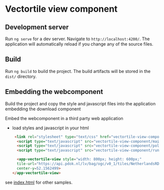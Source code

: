 # Vectortile view component

## Development server

Run `ng serve` for a dev server. Navigate to `http://localhost:4200/`. The application will automatically reload if you change any of the source files.

## Build

Run `ng build` to build the project. The build artifacts will be stored in the `dist/` directory.

## Embedding the webcomponent

Build the project and copy the style and javascript files into the application embedding the download component

Embed the webcomponent in a third party web application

- load styles and javascript in your html

  ```html
   <link rel="stylesheet" type="text/css" href="vectortile-view-component/styles.css">
    <script type="text/javascript" src="vectortile-view-component/main.js"></script> 
    <script type="text/javascript" src="vectortile-view-component/polyfills.js"></script> 
    <script type="text/javascript" src="vectortile-view-component/runtime.js"></script> 

    <app-vectortile-view style="width: 800px; height: 600px;"
    tile-url="https://api.pdok.nl/lv/bag/ogc/v0_1/tiles/NetherlandsRDNewQuad" zoom=12 center-x=5.3896944
    center-y=52.1562499>
  </app-vectortile-view>

see [index.html](./src/index.html) for other samples.
  
  ```


  ```

